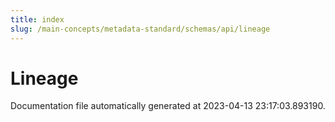 ```yaml
---
title: index
slug: /main-concepts/metadata-standard/schemas/api/lineage
---
```


# Lineage

Documentation file automatically generated at 2023-04-13 23:17:03.893190.
